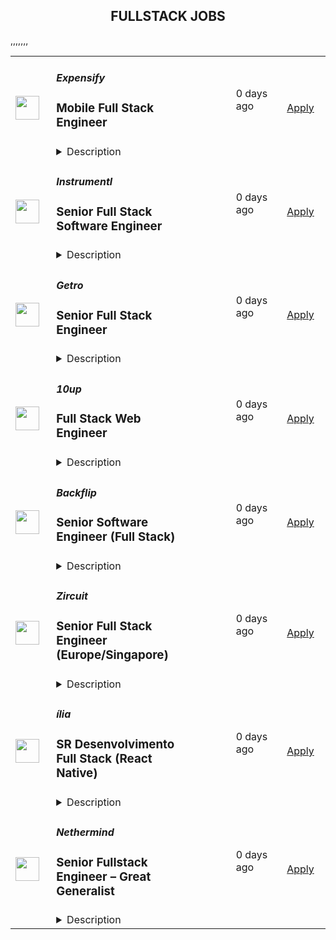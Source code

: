 <div align="center"><h2>FULLSTACK JOBS</h2></div><table><tr>
                <td width="100" height="100" rowspan="2">
                    <img src="https://avatars.githubusercontent.com/u/476779?s=200&v=4" width="38px" height="auto">
                </td>
                <td width="300">
                    <h5>Expensify</h5>
                    <h3>Mobile Full Stack Engineer</h3>
                </td>
                <td width="300">
                    <code></code>
                </td>
                <td width="200">
                <text>0 days ago</text>
                </td>
                <td width="100" rowspan="2">
                <a href="https://we.are.expensify.com/remote-mobile-engineer" align="right" target="_blank">Apply</a>
                </td>
            </tr>
            <tr>
                <td colspan="3">
                <details><summary>Description</summary>
                <div class="sqs-block html-block sqs-block-html" data-block-type="2" data-border-radii="{&quot;topLeft&quot;:{&quot;unit&quot;:&quot;px&quot;,&quot;value&quot;:0.0},&quot;topRight&quot;:{&quot;unit&quot;:&quot;px&quot;,&quot;value&quot;:0.0},&quot;bottomLeft&quot;:{&quot;unit&quot;:&quot;px&quot;,&quot;value&quot;:0.0},&quot;bottomRight&quot;:{&quot;unit&quot;:&quot;px&quot;,&quot;value&quot;:0.0}}" id="block-ec83913523d758553c62"><div class="sqs-block-content">

<div class="sqs-html-content">
  <h2 style="white-space:pre-wrap;">Your Mission,&nbsp;Should You Choose to Accept:</h2><p class="" style="white-space:pre-wrap;">Join our passionate team of top-notch engineers to solve a real-world problem, and help people spend less time managing expenses and more time pursuing their real goals. As we revolutionize the way people manage their expenses, being part of the Expensify team means building the easiest, fastest, and most efficient platform to automate everything expense-related.</p><p class="" style="white-space:pre-wrap;">Our employees work from all over the world, but if you're looking for a change of scene we offer visa sponsorship and relocation assistance to join us at one of our rad locations:</p><ul data-rte-list="default"><li><p class="" style="white-space:pre-wrap;">San Francisco </p></li><li><p class="" style="white-space:pre-wrap;">Portland </p></li><li><p class="" style="white-space:pre-wrap;">New York </p></li><li><p class="" style="white-space:pre-wrap;">London </p></li></ul><p class="" style="white-space:pre-wrap;">Even though we work hard at Expensify, we make sure our employees are happy. Our most talked about perk is our<a href="https://we.are.expensify.com/explore-the-world"> Offshore</a> where we spend a month abroad working from a remote location as a team. </p><h2 style="white-space:pre-wrap;">About the Mobile Platform</h2><p class="" style="white-space:pre-wrap;">We have a custom built, cross-platform mobile solution (wow, that’s a mouthful). Our native platforms use a JavaScript engine that allow us to write our business logic in JS and UI using native frameworks.</p><h2 style="white-space:pre-wrap;">About You</h2><p class="" style="white-space:pre-wrap;">We’re looking for engineers who are passionate about the product they’re building. Ideally, you’ll have a general understanding of and experience in Javascript, and React Native. PHP, Java, C++, IOS and Android are a plus but not a requirement! You’re a self-driven engineer with an entrepreneurial spirit who is not afraid to work with our sales team to better understand and tackle user-facing issues. You’re excited by our culture of <a href="https://we.are.expensify.com/inclusion">Live Rich, Have Fun, and Save the World</a>, and have an ambition you’re incredibly passionate about that Expensify can help you achieve.</p><p class="" style="white-space:pre-wrap;">As a Mobile Full Stack Engineer, your responsibilities include:</p><ul data-rte-list="default"><li><p class="" style="white-space:pre-wrap;">Collaborating with the team for large feature development and implementation.</p></li><li><p class="" style="white-space:pre-wrap;">Independently develop smaller features and adjustments.</p></li><li><p class="" style="white-space:pre-wrap;">Squashing bugs: big, small, and hairy!</p></li></ul><p class="" style="white-space:pre-wrap;">We’re looking for someone who:</p><ul data-rte-list="default"><li><p class="" style="white-space:pre-wrap;">Works great on a small, collaborative team.</p></li><li><p class="" style="white-space:pre-wrap;">Can design new features and tackle the annoying bugs.</p></li><li><p class="" style="white-space:pre-wrap;">Writes clean, concise, and commented code.</p></li><li><p class="" style="white-space:pre-wrap;">Can collaborate with other engineering teams to create new features and fix existing issues.</p></li><li><p class="" style="white-space:pre-wrap;">Is comfortable with every part of the software development lifecycle.</p></li><li><p class="" style="white-space:pre-wrap;">Can get shit done!</p></li></ul><h2 style="white-space:pre-wrap;">Compensation &amp; Benefits</h2><ul data-rte-list="default"><li><p class="" style="white-space:pre-wrap;">Full-time salaried position with starting compensation of $180,000 - $300,000, including equity.</p></li><li><p class="" style="white-space:pre-wrap;">401k with employer match</p></li><li><p class="" style="white-space:pre-wrap;">100% Medical/Dental/Mental Health support/Vision contributions</p></li><li><p class="" style="white-space:pre-wrap;">$20k annual family planning benefit through Carrot</p></li><li><p class="" style="white-space:pre-wrap;">Up to three months of fully paid parental leave, with up to six months for birthing parents</p></li><li><p class="" style="white-space:pre-wrap;">Commuter benefits</p></li><li><p class="" style="white-space:pre-wrap;">Flexible vacation policy</p></li><li><p class="" style="white-space:pre-wrap;">Relocation available</p></li></ul><h2 style="white-space:pre-wrap;">Next Steps</h2><p class="" style="white-space:pre-wrap;">Like what you see? Applying is easy, but it takes time. See, while we know you're awesome, it's actually really hard and time consuming to find you in the midst of literally hundreds of other applications we get from everyone else. So this is where we're going to ask our first favor: can you make it really easy and obvious how great you are, so we don't accidentally overlook you? There are many ways to do that, but the easiest way to help us out is by answering the following questions:</p><ol data-rte-list="default"><li><p class="" style="white-space:pre-wrap;">What's the URL of your website? If you don't have one, why not?</p></li><li><p class="" style="white-space:pre-wrap;">List any published apps that you have.</p></li><li><p class="" style="white-space:pre-wrap;">What's your coding history? When did you start, and what have you done between then and now?</p></li><li><p class="" style="white-space:pre-wrap;">What do you want to do with the rest of your life, and how is Expensify a step toward your long-term goals? <em>(We’re serious, we want to know! Share what you’re comfortable sharing, but we are a group of ambitious individuals building a community of people who want to achieve success in every aspect of our lives, and we encourage employees to figure out how they can use Expensify to realize their personal goals with the support of the company around them.)</em></p></li><li><p class="" style="white-space:pre-wrap;">How did you hear about us? A job posting? Chalk on a sidewalk? From a friend? Let us know where you saw this opening.</p></li></ol><h2 style="white-space:pre-wrap;">Resume not your thing? That’s great, we don’t really read them anyway! Forward your responses to the questions to <a href="mailto:apply@expensify.com">apply@expensify.com</a>. We're excited to hear from you!</h2>
</div>




















  
  



</div></div>
                </details>
                </td>
            </tr>,<tr>
                <td width="100" height="100" rowspan="2">
                    <img src="https://avatars.githubusercontent.com/u/43759528?s=200&v=4" width="38px" height="auto">
                </td>
                <td width="300">
                    <h5>Instrumentl</h5>
                    <h3>Senior Full Stack Software Engineer</h3>
                </td>
                <td width="300">
                    <code></code>
                </td>
                <td width="200">
                <text>0 days ago</text>
                </td>
                <td width="100" rowspan="2">
                <a href="https://jobs.lever.co/Instrumentl/6fa7b6d7-7e64-429a-80ea-4f70469d7584" align="right" target="_blank">Apply</a>
                </td>
            </tr>
            <tr>
                <td colspan="3">
                <details><summary>Description</summary>
                <div><b style="font-size: 18px;">Hello, we’re Instrumentl.</b></div><div><br></div><div><span style="font-size: 12pt;">We’re a mission-driven startup helping the nonprofit sector to drive impact, and we’re well on our way to becoming the #1 most-loved grant discovery and management tool. To get there, we’re hiring a </span><b style="font-size: 12pt;">Senior Full Stack Software Engineer</b><span style="font-size: 12pt;"> to help us build the right product for our customers quickly and strategically, while maintaining high code quality and standards.&nbsp;</span></div><div><br></div><div><b style="font-size: 18px;">About us:</b></div><div><br></div><div><a rel="noopener noreferrer" class="postings-link" style="font-size: 12pt;" href="https://www.instrumentl.com/">Instrumentl</a><span style="font-size: 12pt;"> is a hypergrowth YC-backed startup with over 4,000 nonprofit clients, from local homeless shelters to larger organizations like the San Diego Zoo and the University of Alaska. We are building the future of fundraising automation, helping nonprofits to discover, track, and manage grants efficiently through our SaaS platform.</span></div><div><br></div><div><span style="font-size: 12pt;">Our charts are dramatically up-and-to-the-right 📈 — we’re cash flow positive and doubling year-over-year, with customers who love us (NPS is 65+ and Ellis PMF survey is 60+). Join us on this rocket ship to Mars!</span></div><div><br></div><div><b style="font-size: 18px;">About the role:</b></div><div><br></div><div><span style="font-size: 12pt;">As a Sr. Full Stack Engineer at Instrumentl, you will work closely with our Head of Engineering and partner with team members across design, product, content, and support functions, providing a best-in-class experience to every user.</span></div><div><br></div><div><span style="font-size: 12pt;">Our small, distributed engineering team builds, scales, and improves our customer experience and in-house tooling from end to end. We’re accountable for the quality and reliability of our product, support, and data stack, and we believe in continuous improvement. Get to know us at </span><a rel="noopener noreferrer" class="postings-link" style="font-size: 12pt;" href="http://instrumentl.com/about">instrumentl.com/about</a><span style="font-size: 12pt;">!</span></div><div><br></div><div><span style="font-size: 12pt;">Our ideal candidate is eager to learn, willing to experiment, and excited to empower both teammates and customers to accelerate social progress and propel innovation.</span></div><div><br></div><div><span style="font-size: 12pt;">The Instrumentl team is fully distributed (though if you’d like to work from our Oakland office, we would love to see you there). For this position, we are looking for someone who has significant overlap with Pacific Time Zone working hours.</span></div><div><b style="font-size: 18px;">Hello, we’re Instrumentl.</b></div><div><br></div><div><span style="font-size: 12pt;">We’re a mission-driven startup helping the nonprofit sector to drive impact, and we’re well on our way to becoming the #1 most-loved grant discovery and management tool. To get there, we’re hiring a </span><b style="font-size: 12pt;">Senior Full Stack Software Engineer</b><span style="font-size: 12pt;"> to help us build the right product for our customers quickly and strategically, while maintaining high code quality and standards.&nbsp;</span></div><div><br></div><div><b style="font-size: 18px;">About us:</b></div><div><br></div><div><a href="https://www.instrumentl.com/" style="font-size: 12pt;" class="postings-link" target="_blank" rel="noopener noreferrer">Instrumentl</a><span style="font-size: 12pt;"> is a hypergrowth YC-backed startup with over 4,000 nonprofit clients, from local homeless shelters to larger organizations like the San Diego Zoo and the University of Alaska. We are building the future of fundraising automation, helping nonprofits to discover, track, and manage grants efficiently through our SaaS platform.</span></div><div><br></div><div><span style="font-size: 12pt;">Our charts are dramatically up-and-to-the-right 📈 — we’re cash flow positive and doubling year-over-year, with customers who love us (NPS is 65+ and Ellis PMF survey is 60+). Join us on this rocket ship to Mars!</span></div><div><br></div><div><b style="font-size: 18px;">About the role:</b></div><div><br></div><div><span style="font-size: 12pt;">As a Sr. Full Stack Engineer at Instrumentl, you will work closely with our Head of Engineering and partner with team members across design, product, content, and support functions, providing a best-in-class experience to every user.</span></div><div><br></div><div><span style="font-size: 12pt;">Our small, distributed engineering team builds, scales, and improves our customer experience and in-house tooling from end to end. We’re accountable for the quality and reliability of our product, support, and data stack, and we believe in continuous improvement. Get to know us at </span><a href="http://instrumentl.com/about" style="font-size: 12pt;" class="postings-link" target="_blank" rel="noopener noreferrer">instrumentl.com/about</a><span style="font-size: 12pt;">!</span></div><div><br></div><div><span style="font-size: 12pt;">Our ideal candidate is eager to learn, willing to experiment, and excited to empower both teammates and customers to accelerate social progress and propel innovation.</span></div><div><br></div><div><span style="font-size: 12pt;">The Instrumentl team is fully distributed (though if you’d like to work from our Oakland office, we would love to see you there). For this position, we are looking for someone who has significant overlap with Pacific Time Zone working hours.</span></div><h3>What you'll do:</h3><li>Build, operate, and improve products for all of Instrumentl’s customers, from small, local nonprofits to large organizations.</li><li>Create engaging, responsive interfaces and APIs that make the fundraising process truly enjoyable, driving our customer adoption and retention.</li><li>Contribute high-quality, thoroughly tested code to create trustworthy user interfaces and resilient backend systems.</li><li>Work side-by-side with our product, sales, support, and content teams to improve internal tools and processes, ensuring that our best-in-class product retains its crown.</li><li>Own problems from end to end, managing complexity and engaging directly with stakeholders to develop short-term and long-term solutions.</li><li>Be a strategic partner, thinking through everything from business impact to reliability and operability, to the pixel-perfection of individual customer interactions.</li><li>Uphold Instrumentl’s high standards for product quality and mentor newer team members to do the same.</li><h3>Who you are:</h3><li><b>Experienced: </b>you’ve been a software engineer for 5+ years - startup experience is a huge plus!</li><li><b>Generalist:</b> you enjoy working on frontend, backend, infrastructure, data pipelines, or billing pipelines as needed.</li><li><b>Hands-On: </b>you’ve used Ruby on Rails, JavaScript, PostgreSQL, Redis, HTML, and CSS, and you’re open to adopting new tools to get the job done.</li><li><b>Collaborative:</b> you thrive in an environment involving different functions, stakeholders, and subject matter experts.</li><li><b>Methodical:</b> you take pride in delivering projects from ideation to completion.</li><li><b>Hungry:</b> you’re on a mission to make an impact and motivated by constant learning.</li><li><b>Results-Driven: </b>you have a history of executing in a fast-paced environment.</li><li><b>Passionate: </b>you’re excited about Instrumentl’s mission to propel nonprofits into a bigger, brighter future.</li><h3>Compensation & Benefits:</h3><li>Salary ranges are based on market data, relative to our size, industry, and stage of growth. Salary is one part of total compensation, which also includes equity, perks, and competitive benefits.&nbsp;</li><li>For US-based candidates, our target salary band is <b>$145,000 - $185,000/year </b>+ equity. Salary decisions will be based on multiple factors including geographic location, qualifications for the role, skillset, proficiency, and experience level.&nbsp;</li><li>100% covered health, dental, and vision insurance for employees, 50% for dependents</li><li>Generous PTO policy, including parental leave</li><li>401(k)</li><li>Company laptop + stipend to set up your home workstation</li><li>Company retreats for in-person time with your colleagues</li><li>Work with awesome nonprofits around the US. We partner with incredible organizations doing meaningful work, and you get to help power their success.</li><div><b style="font-size: 18px;">What to expect:</b></div><div><br></div><div><span style="font-size: 16px;">Instrumentl is evolving rapidly. You’ll always have new challenges and opportunities to grow in your role - you won’t be bored! You’ll be an early member of our small but mighty team, playing a huge part in shaping our culture for the years and teammates to come.</span></div><div><br></div><div><b style="font-size: 16px;">At Instrumentl:</b></div><div><br></div><div><b style="font-size: 16px;">- We’re customer-focused. </b><span style="font-size: 16px;">We routinely seek feedback from our customers to improve the Instrumentl experience for everyone. Our first company value is "The customer is the hero" and we mean it.</span></div><div><b style="font-size: 16px;">- We love to experiment. </b><span style="font-size: 16px;">We are constantly generating new concepts and iterating to see what works - ideation and experimentation are essential here. "Bend the curve" is another key company value.</span></div><div><b style="font-size: 16px;">- We appreciate authenticity. </b><span style="font-size: 16px;">We have a diverse range of life experiences, and we encourage open, clear communication with each other about the things that matter most to us.</span></div><div><b style="font-size: 16px;">- We’re approachable and collaborative.</b><span style="font-size: 16px;"> Everyone has a voice, and we’re all building Instrumentl together.</span></div><div><b style="font-size: 16px;">- We kick it every day with some of the nicest people in the world.</b><span style="font-size: 16px;"> No joke, our customers are often on the front lines educating kids, saving endangered species, and restoring watersheds. In helping them take advantage of Instrumentl’s technology, you’re helping them move the world forward.</span></div><div><br></div><div><b style="font-size: 18px;">Ready to apply?</b></div><div><br></div><div><span style="font-size: 16px;">Please submit a written response addressing the prompts below:</span></div><div><br></div><div><span style="font-size: 16px;">1. Why are you interested in Instrumentl and this role?</span></div><div><span style="font-size: 16px;">2. What makes you a good fit for this role?&nbsp;</span></div><div><br></div><div><span style="font-size: 16px;">Don't forget to include the word </span><b style="font-size: 16px;">moxie </b><span style="font-size: 16px;">in your application to show you read this from start to finish! Along with your written response, please attach your CV or resume.</span></div><div><br></div><div><i style="font-size: 16px;">At Instrumentl, we pride ourselves on building a diverse team from the ground up. Every role is an opportunity to teach, learn, and create some of your best work - if you’re excited to grow along with us, we encourage you to apply!</i></div>
                </details>
                </td>
            </tr>,<tr>
                <td width="100" height="100" rowspan="2">
                    <img src="https://pbs.twimg.com/profile_images/1346314882648444928/c0g2OpD7_400x400.jpg" width="38px" height="auto">
                </td>
                <td width="300">
                    <h5>Getro</h5>
                    <h3>Senior Full Stack Engineer</h3>
                </td>
                <td width="300">
                    <code></code>
                </td>
                <td width="200">
                <text>0 days ago</text>
                </td>
                <td width="100" rowspan="2">
                <a href="https://jobs.gem.com/getro/am9icG9zdDr1VEix5hMuNp5lTxflvhHb" align="right" target="_blank">Apply</a>
                </td>
            </tr>
            <tr>
                <td colspan="3">
                <details><summary>Description</summary>
                <h1><span style="background-color: transparent; color: rgb(0, 0, 0);">Senior Full Stack Engineer - Rails &amp; React</span></h1><div><br></div><div><strong style="background-color: transparent; color: rgb(0, 0, 0);">About the Project</strong></div><div><br></div><div><span style="background-color: transparent; color: rgb(0, 0, 0);">Getro is on a mission to unlock the hidden potential within professional networks, transforming how people discover and leverage warm introductions for hiring and sales. As a Senior Full Stack Engineer on our team, you’ll be crucial in crafting features that both accelerate and enrich every connection, helping our customers find new talent, enhance their sales, and make other impactful professional connections. You'll develop user-friendly flows, construct data pipelines that supply essential insights, and leverage AI-driven matching algorithms to forge more efficient and meaningful connections. Join us in our quest to make professional networking more personal.</span></div><div><br></div><div><strong style="background-color: transparent; color: rgb(0, 0, 0);">Who You Are</strong></div><div><br></div><ul><li class=""><strong style="background-color: transparent;">Impact-Driven: </strong><span style="background-color: transparent;">You're motivated to craft solutions that make a real difference in people's professional lives. Your approach is thoughtful, always rooted in the real needs of users, and favors simplicity, efficiency and efficacy above all.</span></li><li class=""><strong style="background-color: transparent;">Agile Innovator:</strong><span style="background-color: transparent;"> Quick on your feet, you thrive in fast-paced environments, valuing learning and adaptability over perfection, making smart pivots based on user feedback and metrics.</span></li><li class=""><strong style="background-color: transparent;">Extreme Ownership: </strong><span style="background-color: transparent;">Taking ownership comes naturally to you, driving projects forward with enthusiasm and persisting until they are successful.</span></li><li class=""><strong style="background-color: transparent;">Team Player</strong><span style="background-color: transparent;">: You communicate effectively and understand how your work contributes to the bigger picture. You're open to feedback and value transparency in team interactions.</span></li><li class=""><strong style="background-color: transparent;">Self-Starter</strong><span style="background-color: transparent;">: You take ownership of your work, solve problems independently, and drive projects to completion with minimal oversight.</span></li></ul><div><br></div><div><strong style="background-color: transparent; color: rgb(0, 0, 0);">Required Skills &amp; Experience</strong></div><div><br></div><ul><li class=""><span style="background-color: transparent;">C2 Level English</span></li><li class=""><span style="background-color: transparent;">7+ years of software development experience</span></li><li class=""><span style="background-color: transparent; color: rgb(0, 0, 0);">Strong background in a startup environment building web applications.</span></li><li class=""><span style="background-color: transparent; color: rgb(0, 0, 0);">Proficiency in Rails and React are musts.&nbsp;</span></li><li class=""><span style="background-color: transparent; color: rgb(0, 0, 0);">Quick learner, able to adapt to our codebase quickly.</span></li><li class=""><span style="background-color: transparent; color: rgb(0, 0, 0);">Strong communicator, able to articulate ideas and collaborate effectively, avoiding ambiguities and misunderstandings.</span></li></ul><div><br></div><div><strong style="background-color: transparent; color: rgb(0, 0, 0);">Key Responsibilities</strong></div><div><br></div><ul><li class=""><span style="background-color: transparent;">Design and implement elegant user-centric solutions alongside PMs and designers.</span></li><li class=""><span style="background-color: transparent;">Work with autonomy on large projects critical to our roadmap, aiming for simplicity and effectiveness.</span></li><li class=""><span style="background-color: transparent;">Write clean, well-tested and maintainable code.</span></li><li class=""><span style="background-color: transparent;">Foster an environment of rapid iteration and feedback, contributing to a culture that values innovation, learning, and impact.</span></li></ul><div><br></div><div><strong style="background-color: transparent; color: rgb(0, 0, 0);">Why Join Us?</strong></div><h2><br></h2><ul><li class=""><span style="background-color: transparent;">Be part of a mission-driven company that's changing the face of professional networking and hiring</span></li><li class=""><span style="background-color: transparent;">Enjoy the flexibility and freedom of a fully remote role spanning 7+ countries. Our engineers are located in timezones between UTC-5 and UTC+1. We like to make sure we have a few hours of overlap with each other most days in case we need sync time.&nbsp;</span></li><li class=""><span style="background-color: transparent;">A competitive salary range ($100k - $120k), healthcare &amp; coworking allowance and unlimited vacation</span></li><li class=""><span style="background-color: transparent;">Significant equity participation and the opportunity to shape our future as one of the first 20 employees</span></li><li class=""><span style="background-color: transparent;">Unique culture: humans first, unicorn dreams second</span></li></ul><div><br></div><div><strong style="background-color: transparent; color: rgb(0, 0, 0);">About Getro:</strong></div><div><br></div><div><span style="background-color: transparent; color: rgb(0, 0, 0);">We help 850+ independent professional networks — including venture capital funds (</span><a href="https://jobs.lererhippeau.com/jobs" rel="noopener noreferrer" target="_blank" style="background-color: transparent; color: rgb(0, 0, 0);">Lerer Hippeau</a><span style="background-color: transparent; color: rgb(0, 0, 0);">), accelerators (</span><a href="https://jobs.techstars.com/jobs" rel="noopener noreferrer" target="_blank" style="background-color: transparent; color: rgb(0, 0, 0);">Techstars</a><span style="background-color: transparent; color: rgb(0, 0, 0);">), membership communities (</span><a href="https://jobs.thechicgeek.ca/jobs" rel="noopener noreferrer" target="_blank" style="background-color: transparent; color: rgb(0, 0, 0);">Chic Geek</a><span style="background-color: transparent; color: rgb(0, 0, 0);">), economic development organizations (</span><a href="https://jobs.launchtn.org/jobs" rel="noopener noreferrer" target="_blank" style="background-color: transparent; color: rgb(0, 0, 0);">Launch Tennessee</a><span style="background-color: transparent; color: rgb(0, 0, 0);">), universities (</span><a href="https://jobs.entrepreneurs.utoronto.ca/jobs" rel="noopener noreferrer" target="_blank" style="background-color: transparent; color: rgb(0, 0, 0);">University of Toronto</a><span style="background-color: transparent; color: rgb(0, 0, 0);">), and more — make better introductions for their members and measure the outcomes of their intros.</span></div><div><span style="background-color: transparent; color: rgb(0, 0, 0);">Our team:</span></div><ul><li class=""><span style="background-color: transparent; color: rgb(0, 0, 0);">Techstars 2017 graduates.</span></li><li class=""><span style="background-color: transparent; color: rgb(0, 0, 0);">Our co-founders have been working together in the recruiting space for the last 10 years and are multi-time founders</span></li><li class=""><span style="background-color: transparent; color: rgb(0, 0, 0);">Remote-first company, from 2018 (before covid).</span></li><li class=""><span style="background-color: transparent; color: rgb(0, 0, 0);">18 team members across 7+ countries (</span><a href="https://www.linkedin.com/feed/update/urn:li:activity:6967436011714846720?utm_source=share&amp;utm_medium=member_desktop" rel="noopener noreferrer" target="_blank" style="background-color: transparent; color: rgb(0, 0, 0);">Hear from Ted</a><span style="background-color: transparent; color: rgb(0, 0, 0);"> &amp; </span><a href="https://www.linkedin.com/posts/getro-com_get-to-know-thomas-activity-6971090675580719104-v0ta?utm_source=share&amp;utm_medium=member_desktop" rel="noopener noreferrer" target="_blank" style="background-color: transparent; color: rgb(0, 0, 0);">meet Thomas</a><span style="background-color: transparent; color: rgb(0, 0, 0);"> from our team).</span></li><li class=""><span style="background-color: transparent; color: rgb(0, 0, 0);">As a fully remote company, we don't have offices, but we do get together virtually and in-person for Summits</span></li></ul><div><br></div><div><strong style="background-color: transparent; color: rgb(0, 0, 0);">How we work:</strong></div><div><br></div><div><span style="background-color: transparent; color: rgb(0, 0, 0);">We set ambitious goals, but are mindful of realistic timelines. We trust our team members to work independently, prioritizing productivity and effectiveness over presenteeism. At Getro, you’ll have the autonomy to focus on projects that excite you while delivering high-impact results.</span></div><div><br></div><div><strong style="background-color: transparent; color: rgb(0, 0, 0);">One last thing:</strong></div><div><br></div><div><span style="background-color: transparent; color: rgb(0, 0, 0);">Don’t meet every single requirement? Studies have shown that women and people of color are less likely to apply to jobs unless they meet every single qualification. At Getro we are dedicated to building a diverse, inclusive and authentic workplace, so if you’re excited about this role but your past experience doesn’t align perfectly with every qualification in the job description, we encourage you to apply anyways. You may be just the right candidate for this or other roles.</span></div>
                </details>
                </td>
            </tr>,<tr>
                <td width="100" height="100" rowspan="2">
                    <img src="https://pbs.twimg.com/profile_images/2738508979/760be3edebfa0195e36fb3dba07297c1_400x400.png" width="38px" height="auto">
                </td>
                <td width="300">
                    <h5>10up</h5>
                    <h3>Full Stack Web Engineer</h3>
                </td>
                <td width="300">
                    <code></code>
                </td>
                <td width="200">
                <text>0 days ago</text>
                </td>
                <td width="100" rowspan="2">
                <a href="https://job-boards.greenhouse.io/10up/jobs/4506540008" align="right" target="_blank">Apply</a>
                </td>
            </tr>
            <tr>
                <td colspan="3">
                <details><summary>Description</summary>
                &lt;div&gt;
&lt;p&gt;&lt;strong&gt;Location: Remote - Anywhere&lt;/strong&gt; (Open to applicants located anywhere aligned with the Americas time zones.)&lt;/p&gt;
&lt;p&gt;As a SiteWatch Web Engineer at 10up, you are taking the driver&#39;s seat in helping support a number of clients across multiple verticals. You will provide consultation to clients and internal teams on complicated full-stack issues while being a “jack of all trades” who can speak to all parts of a project and provide strategic value from the minutia to the big picture. You will be an authority on either JS or PHP.&lt;/p&gt;
&lt;p&gt;As a leading digital agency, 10up&#39;s client roster spans from innovative startups and impactful non-profits to some of the biggest names in the industry, such as ESPN, Google, The New York Times Co., Microsoft, and The Nobel Prize Committee. 10uppers have been pushing the boundaries of web experiences for over 12 years—become an engineer that innovates the internet by building exciting projects alongside a top-in-the-field team.&lt;/p&gt;
&lt;p&gt;As a 10upper, you have options for flexible and alternative work schedules. Intentionally remote since day one, spanning six continents and 40 countries, 10up fully embraces the benefits of distributed work.&lt;/p&gt;
&lt;div&gt;&lt;strong&gt;What you will do:&amp;nbsp;&lt;/strong&gt;&lt;/div&gt;
&lt;div&gt;
&lt;ul&gt;
&lt;li&gt;Engage with Clients: Participate actively in client meetings, respond to tickets, clarify requirements, and maintain strong live communication skills.&lt;/li&gt;
&lt;li&gt;Develop Enterprise-Level WordPress Solutions: Build and maintain complex WordPress plugins, themes, and custom Gutenberg blocks using PHP and React.js.&lt;/li&gt;
&lt;li&gt;Support &amp;amp; shape our product offerings: Help support and enhance our public product offerings like ElasticPress.io and SiteWatch.&lt;/li&gt;
&lt;li&gt;Handle Legacy Code and Databases: Debug and improve legacy systems, ensuring seamless functionality and integration with existing architectures.&lt;/li&gt;
&lt;li&gt;Manage Diverse, High-Volume Projects: Work on multiple concurrent client projects, often switching contexts daily while maintaining quality and efficiency.&lt;/li&gt;
&lt;li&gt;Lead Technical Strategy: Define technical visions for complex builds, create accurate estimates, and guide technical direction in collaboration with cross-disciplinary teams.&lt;/li&gt;
&lt;li&gt;Advance Engineering Standards: Contribute to reusable tools, process improvements, and best practices while exploring new technologies to enhance client success&lt;/li&gt;
&lt;/ul&gt;
&lt;/div&gt;
&lt;/div&gt;
&lt;div&gt;
&lt;div&gt;
&lt;p&gt;&lt;strong&gt;About you:&amp;nbsp;&lt;/strong&gt;&lt;/p&gt;
&lt;ul&gt;
&lt;li&gt;Effective Communicator: You excel at explaining technical concepts in client-friendly terms and thrive in real-time, live client interactions.&lt;/li&gt;
&lt;li&gt;WordPress Pro: Experienced with PHP, Gutenberg block development, and React.js. You can confidently build solutions by leveraging documentation and learning new techniques independently.&lt;/li&gt;
&lt;li&gt;Problem-Solver: Skilled at debugging, optimizing legacy codebases, and navigating complex database structures.&lt;/li&gt;
&lt;li&gt;Adaptable and Organized: Comfortable managing a high workload, switching between 5–10 clients in a day, and delivering high-quality work under varying demands.&lt;/li&gt;
&lt;li&gt;Self-Starter and Learner: Eager to tackle emerging technologies like Elasticsearch and AI while applying knowledge to solve practical client challenges.&lt;/li&gt;
&lt;li&gt;Remote Work Advocate: Thrives in distributed teams, engaging effectively while working from a location of your choice.&lt;/li&gt;
&lt;/ul&gt;
&lt;p&gt;&lt;strong&gt;Benefits of interest:&lt;/strong&gt;&lt;/p&gt;
&lt;ul&gt;
&lt;li&gt;Multiple paid time off programs, including PTO, parental leave, bereavement leave, and company holidays – including an all-company break from Christmas Eve to New Years Day&lt;/li&gt;
&lt;li&gt;Health, dental, and life insurance programs (available for United States and UK team members)&lt;/li&gt;
&lt;li&gt;Retirement contribution programs (currently available in the U.S. and U.K.)&lt;/li&gt;
&lt;li&gt;Flexible and alternate schedule programs - including options for 4-day work week (Monday-Thursday) configurations&lt;/li&gt;
&lt;li&gt;$1,000 accrued annually in professional development budget for you to spend on conferences, training, or to buy back time for programs like independent study&lt;/li&gt;
&lt;li&gt;Global Company summits – opportunities to meet, socialize, and learn with fellow team members in person at remarkable destinations&lt;/li&gt;
&lt;li&gt;An end-of-year all-hands bonus program, along with smaller opportunities for recognition throughout the year.&lt;/li&gt;
&lt;/ul&gt;
&lt;p&gt;The expected annual salary range for this position is between &lt;strong&gt;$90,000 and $110,000 USD&lt;/strong&gt;. Compensation is determined based on a variety of factors including relevant experience, other job related qualifications/skills, geographic location, and business needs.&lt;/p&gt;
&lt;div&gt;&lt;strong&gt;Join our team!&amp;nbsp;&lt;/strong&gt;&lt;/div&gt;
&lt;div&gt;&amp;nbsp;&lt;/div&gt;
&lt;div&gt;If you are passionate about 10up&#39;s mission and think you have what it takes to be successful in this role, please apply. If you consider yourself a Full-Stack Engineer, please choose the discipline and job title that most closely aligns with your focus/primary area of expertise. We personally review each application and can always pivot roles after you enter the hiring process.&lt;/div&gt;
&lt;div&gt;&amp;nbsp;&lt;/div&gt;
&lt;div&gt;Read more about &lt;a class=&quot;postings-link&quot; href=&quot;https://drive.google.com/file/d/1nQ9yWRqfDAdrriYRnBNzYo7w59auYxMe/view&quot;&gt;What to Expect &lt;/a&gt;through our Recruiting process.&lt;/div&gt;
&lt;div&gt;&amp;nbsp;&lt;/div&gt;
&lt;/div&gt;
&lt;div&gt;We don&#39;t want you to miss any communication from us! To ensure you receive updates on your application, please add jobs@10up.com to your contacts list! #LI-Remote&lt;/div&gt;
&lt;/div&gt;
&lt;div&gt;&amp;nbsp;&lt;/div&gt;
                </details>
                </td>
            </tr>,<tr>
                <td width="100" height="100" rowspan="2">
                    <img src="https://media.licdn.com/dms/image/D560BAQH1_SFy5Vwlhg/company-logo_200_200/0/1686838667749?e=2147483647&v=beta&t=vjEnSv9MgRj3-PLOfPnBySXxJkFKZF1SkMxzVFcxr8c" width="38px" height="auto">
                </td>
                <td width="300">
                    <h5>Backflip</h5>
                    <h3>Senior Software Engineer (Full Stack)</h3>
                </td>
                <td width="300">
                    <code></code>
                </td>
                <td width="200">
                <text>0 days ago</text>
                </td>
                <td width="100" rowspan="2">
                <a href="https://jobs.lever.co/backflip/bf0fff05-bd31-442e-a03d-00ca157b76cb" align="right" target="_blank">Apply</a>
                </td>
            </tr>
            <tr>
                <td colspan="3">
                <details><summary>Description</summary>
                <div><b style="font-size: 11pt;">Join a fast growing start up changing the real estate investing industry!&nbsp;</b></div><div><br></div><div><a rel="noopener noreferrer" class="postings-link" style="font-size: 11pt;" href="https://dobackflip.com/">Backflip</a><span style="font-size: 11pt;"> is a venture-backed </span><b style="font-size: 11pt;">FinTech</b><span style="font-size: 11pt;"> company that </span><b style="font-size: 11pt;">empowers anyone to improve their life and their neighborhood through real estate investing</b><span style="font-size: 11pt;">. To do that, we need people who are inspired to reimagine and rebuild an outdated and unbalanced system; to support and celebrate America’s local entrepreneurs. </span><a rel="noopener noreferrer" class="postings-link" style="font-size: 11pt;" href="https://backflip.app.link/hdYmZF9JwLb">Check out the Backflip app here to experience first hand how we're making a difference through our technology</a><span style="font-size: 11pt;">.</span></div><div><br></div><div><span style="font-size: 11pt;">As a </span><i><b style="font-size: 11pt;">Senior Software Engineer (Full Stack)</b></i><span style="font-size: 11pt;"> at Backflip, you will play a pivotal role in the development and enhancement of our products and platform. You will collaborate with cross-functional teams, take ownership of challenging projects, and contribute to the success of the company. This role requires a blend of technical expertise, problem-solving skills, and the ability to work independently while embracing a collaborative mindset.</span></div><div><br></div><div><span style="font-size: 11pt;">This position is remote (U.S.) and a rare opportunity to get in on the ground floor (~60 person team) working directly with senior leaders in a well-capitalized startup with a great culture (</span><a rel="noopener noreferrer" class="postings-link" style="font-size: 11pt;" href="https://techcrunch.com/2024/04/29/backflip-raises-15-million-to-help-real-estate-investors-flip-houses/?guccounter=1&amp;guce_referrer=aHR0cHM6Ly93d3cuZ29vZ2xlLmNvbS8&amp;guce_referrer_sig=AQAAABk3K7EzQ-RsoX2uq_YCeKN3dCJPqN1FsdwJFbmB30YwsTXb2qogu-d0mtoA_sfc9ZWtyzGW04VxvOa9iDbHgMqyiLHq5hahjz5Ym4hQ6WtWy-OfMFEBck0bSanRkxZg89Eme5WfG-lXEOjuecZ1mCfDE9DCAFFL8feoIKJ8RlsQ">Check out our recently announced $15M Series A</a><span style="font-size: 11pt;">).</span></div><div><b style="font-size: 11pt;">Join a fast growing start up changing the real estate investing industry!&nbsp;</b></div><div><br></div><div><a href="https://dobackflip.com/" style="font-size: 11pt;" class="postings-link" target="_blank" rel="noopener noreferrer">Backflip</a><span style="font-size: 11pt;"> is a venture-backed </span><b style="font-size: 11pt;">FinTech</b><span style="font-size: 11pt;"> company that </span><b style="font-size: 11pt;">empowers anyone to improve their life and their neighborhood through real estate investing</b><span style="font-size: 11pt;">. To do that, we need people who are inspired to reimagine and rebuild an outdated and unbalanced system; to support and celebrate America’s local entrepreneurs. </span><a href="https://backflip.app.link/hdYmZF9JwLb" style="font-size: 11pt;" class="postings-link" target="_blank" rel="noopener noreferrer">Check out the Backflip app here to experience first hand how we're making a difference through our technology</a><span style="font-size: 11pt;">.</span></div><div><br></div><div><span style="font-size: 11pt;">As a </span><i><b style="font-size: 11pt;">Senior Software Engineer (Full Stack)</b></i><span style="font-size: 11pt;"> at Backflip, you will play a pivotal role in the development and enhancement of our products and platform. You will collaborate with cross-functional teams, take ownership of challenging projects, and contribute to the success of the company. This role requires a blend of technical expertise, problem-solving skills, and the ability to work independently while embracing a collaborative mindset.</span></div><div><br></div><div><span style="font-size: 11pt;">This position is remote (U.S.) and a rare opportunity to get in on the ground floor (~60 person team) working directly with senior leaders in a well-capitalized startup with a great culture (</span><a href="https://techcrunch.com/2024/04/29/backflip-raises-15-million-to-help-real-estate-investors-flip-houses/?guccounter=1&amp;guce_referrer=aHR0cHM6Ly93d3cuZ29vZ2xlLmNvbS8&amp;guce_referrer_sig=AQAAABk3K7EzQ-RsoX2uq_YCeKN3dCJPqN1FsdwJFbmB30YwsTXb2qogu-d0mtoA_sfc9ZWtyzGW04VxvOa9iDbHgMqyiLHq5hahjz5Ym4hQ6WtWy-OfMFEBck0bSanRkxZg89Eme5WfG-lXEOjuecZ1mCfDE9DCAFFL8feoIKJ8RlsQ" style="font-size: 11pt;" class="postings-link" target="_blank" rel="noopener noreferrer">Check out our recently announced $15M Series A</a><span style="font-size: 11pt;">).</span></div><h3>What You’ll Do:</h3><li>Design, develop, and maintain full-stack solutions using Python, React, and React Native.</li><li>Innovate and execute on features to enhance the user experience and platform capabilities.</li><li>Collaborate with product managers, designers, and other engineers to deliver high-quality software.</li><li>Contribute to the architecture, design, and implementation of scalable and maintainable code.</li><li>Write and maintain automated tests to ensure robustness.</li><li>Deploy applications to various cloud-based environments, ensuring reliability and performance.</li><li>Collaborate with teams to build RESTful APIs and integrate other backend technologies.</li><li>Estimate work efforts accurately and ensure project milestones are met.</li><li>Stay current with industry trends and bring innovative ideas to the team.</li><h3>Qualifications:</h3><li>Proficiency in Python and React, with a solid understanding of object-oriented programming.</li><li>Familiarity with front-end technologies like JavaScript and <a rel="noopener noreferrer" class="postings-link" href="http://React.js">React.js</a>.</li><li>Mastery of software development best practices and principles.</li><li>Experience with continuous integration and continuous deployment (CI/CD) pipelines.</li><li>Familiarity with cloud frameworks such as AWS, GCP, or similar.</li><li>Strong understanding of design patterns, algorithms, and data structures.</li><li>Experience with RESTful APIs and backend web technologies.</li><li>Familiarity with Docker and container-based environments.</li><li>Ability to provide accurate estimates and deliver high-quality code within deadlines.</li><li>Bachelor's degree in Computer Science or equivalent experience (8+ years) in building applications.</li><h3>Bonus Skills:</h3><li>Experience working with GraphQL.</li><li>Experience with mobile application development for iOS and Android.</li><li>Experience with machine learning techniques such as LLMs, NLP, and computer vision.</li><li>Experience working in an Agile team environment.</li><li>Experience in researching and vetting third-party API providers.</li><li>Familiarity with geo-spatial search techniques.</li><li>Background in real estate, real estate investment, and/or FinTech is a plus.</li><h3>This candidate will champion Backflip’s culture & Core Values:</h3><li><b>Raise</b> the standard of what is possible</li><li><b>Embrace</b> being the novice to become the master</li><li><b>Work</b> only with those who want the best for us</li><li><b>Communicate</b> quickly, naturally and with radical candor</li><li><b>Test</b> new things to invent and challenge the status quo</li><li>Today, nay <b>now</b>!</li><div><i>Compensation for this role includes a base salary ranging from $165,000 - $180,000 plus an annual bonus ranging from $10,000 - $20,000, and is based on a variety of factors including prior experience, geographic location, stock option grant, and other factors, and may fall outside of the stated range for certain candidates. In addition to a competitive market salary, Backflip employees receive equity stock options, paid health care, and a 401K + company match, among other industry-leading benefits.</i></div><div><br></div><div><i>All Backflip positions are Remote. Like the people we serve, we believe being free to create wherever you’re most inspired is one of life’s greatest joys. It’s better for individuals, for community, and for fostering great work to emerge. With our work-from-anywhere approach, Backflip brings together a diverse team of individuals, with passions for innovation, art, coding, AI, data, finance, film, real estate, the environment, learning and teaching. Together, we're moving fast.</i></div><div><br></div><div><i>Backflip is an equal opportunity employer. We know that building a world-class organization is not possible without an intentional focus on recruiting, empowering, promoting and rewarding the best and brightest people of all backgrounds. Backflip focuses on hiring individuals that align with its Core Values (listed above), and consistently display a high ethical standard, both personally and professionally.</i></div><div><br></div><div><i>This role is not eligible for visa sponsorship.</i></div>
                </details>
                </td>
            </tr>,<tr>
                <td width="100" height="100" rowspan="2">
                    <img src="https://pbs.twimg.com/profile_images/1774812048683143168/gSbmfQfa_400x400.jpg" width="38px" height="auto">
                </td>
                <td width="300">
                    <h5>Zircuit</h5>
                    <h3>Senior Full Stack Engineer (Europe/Singapore)</h3>
                </td>
                <td width="300">
                    <code></code>
                </td>
                <td width="200">
                <text>0 days ago</text>
                </td>
                <td width="100" rowspan="2">
                <a href="https://jobs.ashbyhq.com/Zircuit/01f3b7fd-70a4-4e07-8ff2-9a59101e55d8" align="right" target="_blank">Apply</a>
                </td>
            </tr>
            <tr>
                <td colspan="3">
                <details><summary>Description</summary>
                <h2><strong>Summary</strong></h2><p style="min-height:1.5em">Zircuit is looking for a Full-Stack Engineer. As a key player in our team, you'll be tasked with developing and maintaining DApps at the intersection of AI and blockchain.</p><p style="min-height:1.5em"></p><p style="min-height:1.5em">Your role is pivotal in blending front-end wizardry with robust back-end solutions, harnessing technologies like JavaScript/Typescript, React, NextJS, Node.js, Python, SQL, Postgres, MongoDB, alongside AWS main services. With a focus on scalability, high performance, and the exciting realm of blockchain and AI technologies, your work will directly contribute to our mission.</p><p style="min-height:1.5em"></p><p style="min-height:1.5em">You'll be part of an agile team, rapidly prototyping and developing innovative DApps in a dynamic environment with evolving requirements. You'll also play a key role in maintaining and improving existing systems.</p><p style="min-height:1.5em"></p><p style="min-height:1.5em"><strong>Candidate Profile</strong></p><ul style="min-height:1.5em"><li><p style="min-height:1.5em">Background in Computer Science or related field</p></li><li><p style="min-height:1.5em">5+ years of full-stack development experience building high-performance, large-scale applications using technologies such as NextJS, React, and Python</p></li><li><p style="min-height:1.5em">Extensive knowledge of Javascript/Typescript</p></li><li><p style="min-height:1.5em">Blockchain and experience with wagmi.js, ether.js, and related libraries, including smart contracts interactions</p></li><li><p style="min-height:1.5em">Knowledge of SQL and Postgres, as well as non-relational databases (e.g., MongoDB)</p></li><li><p style="min-height:1.5em">Expertise in profiling and improving application performance</p></li><li><p style="min-height:1.5em">Strong testing skills</p></li><li><p style="min-height:1.5em">Comfortable with CI/CD pipelines, monitoring, and cloud platforms like AWS and Heroku</p></li><li><p style="min-height:1.5em">Detail-oriented mindset, willingness to learn, and quality-driven personality</p></li><li><p style="min-height:1.5em">Fluent English communication, both written and spoken</p></li><li><p style="min-height:1.5em">Partial overlap with the GST and EST time zones to ease team communication</p></li></ul><p style="min-height:1.5em"></p><p style="min-height:1.5em"><strong>Nice to Have</strong></p><ul style="min-height:1.5em"><li><p style="min-height:1.5em">1+ years experience in creating DeFi applications</p></li><li><p style="min-height:1.5em">Experience building LLM applications using AI/ML frameworks and libraries (e.g., TensorFlow, PyTorch).</p></li></ul><p style="min-height:1.5em"></p><p style="min-height:1.5em"><strong>Compensation &amp; Perks</strong></p><ul style="min-height:1.5em"><li><p style="min-height:1.5em">A competitive salary that matches your experience, plus performance bonuses and token grants</p></li><li><p style="min-height:1.5em">Work from anywhere, 100% remote, and flexible working hours</p></li><li><p style="min-height:1.5em">Generous paid time off, including maternity/paternity leave</p></li><li><p style="min-height:1.5em">Retirement/pension plan</p></li><li><p style="min-height:1.5em">Free gym membership, or any virtual alternative of your choice</p></li><li><p style="min-height:1.5em">Rent your own desk in a co-working space or work from anywhere at any time.</p></li><li><p style="min-height:1.5em">Join all-expenses-paid retreats in exotic/exclusive locations with the team</p></li></ul>
                </details>
                </td>
            </tr>,<tr>
                <td width="100" height="100" rowspan="2">
                    <img src="https://avatars.githubusercontent.com/u/35933823?s=200&v=4" width="38px" height="auto">
                </td>
                <td width="300">
                    <h5>ília</h5>
                    <h3>SR Desenvolvimento Full Stack (React Native) </h3>
                </td>
                <td width="300">
                    <code></code>
                </td>
                <td width="200">
                <text>0 days ago</text>
                </td>
                <td width="100" rowspan="2">
                <a href="https://boards.greenhouse.io/ilia/jobs/5438810004" align="right" target="_blank">Apply</a>
                </td>
            </tr>
            <tr>
                <td colspan="3">
                <details><summary>Description</summary>
                &lt;p&gt;Aqui na ília nossas vagas estão sempre abertas para todas as pessoas e não se restringem quanto a gênero, etnia, orientação sexual, fatores sociais, condições físicas ou intelectuais (PCD) etc. Incentivamos a candidatura de integrantes de todos os grupos minoritários!&lt;/p&gt;
&lt;h3&gt;&lt;strong&gt;Sobre a ília&lt;/strong&gt;&lt;/h3&gt;
&lt;p&gt;Somos especialistas em tecnologia, dados e design, impulsionando a transformação digital de grandes players do mercado há mais de 10 anos, nos setores financeiro, seguros e mobilidade. Com mais de 450 profissionais, estamos presentes no Brasil e Europa, atendendo aos mercados da América Latina, Europa e América do Norte, desenvolvendo produtos digitais de alta qualidade e com foco em resultados de negócios. Somos uma equipe inovadora, criativa e apaixonada por tecnologia.&amp;nbsp;&lt;/p&gt;
&lt;p&gt;Certificada pelo 5° ano consecutivo como Great Place to work aqui na ília acreditamos que pessoas mudam o mundo, e investimos nelas. Nossas awesome deliveries são feitas de pessoas para pessoas, afinal awesome people make awesome deliveries!&amp;nbsp;&lt;/p&gt;
&lt;p&gt;#Vempraília!&lt;/p&gt;
&lt;h3&gt;&lt;strong&gt;Sobre a vaga:&lt;/strong&gt;&lt;/h3&gt;
&lt;ul&gt;
&lt;li&gt;Realizar a modelagem, documentação e implementação de interfaces front-end/back-end para o site, app e APIs;&lt;/li&gt;
&lt;li&gt;Garantir a qualidade das soluções através de testes manuais e automatizados;&lt;/li&gt;
&lt;li&gt;Garantir a observabilidade das aplicações e investigar problemas através de ferramentas como Dynatrace, Datadog, Splunk, Elastic Stack, New Relic e similares;&lt;/li&gt;
&lt;li&gt;Tomar decisões técnicas, avaliando os riscos e impactos das soluções (desempenho, escalabilidade, manutenibilidade, segurança etc.);&lt;/li&gt;
&lt;li&gt;Trabalhar em conjunto com outros times da engenharia, garantindo que toda a empresa construa microfrontends, microserviços e gerencie seu conteúdo com o máximo de facilidade e flexibilidade;&lt;/li&gt;
&lt;/ul&gt;
&lt;h3&gt;&lt;strong&gt;Requisitos:&amp;nbsp;&lt;/strong&gt;&lt;/h3&gt;
&lt;ul&gt;
&lt;li&gt;Experiência com frameworks como React.js, React Native ou similares;&lt;/li&gt;
&lt;li&gt;Experiência com Javascript, Typescript, HTML e CSS;&lt;/li&gt;
&lt;li&gt;Capacidade de aplicação de boas práticas de programação;&lt;/li&gt;
&lt;li&gt;Experiência com testes unitários com Jest;&lt;/li&gt;
&lt;li&gt;Conhecimento avançado em RESTful APIs;&lt;/li&gt;
&lt;li&gt;Possuir visão clara de todo o ciclo de desenvolvimento de software;&lt;/li&gt;
&lt;li&gt;Experiência com melhores práticas de qualidade de software, como testes automatizados, segurança, monitoração e documentação;&lt;/li&gt;
&lt;li&gt;Vivência com uso de Cloud AWS, IAAS, CI/CD, orquestradores como Kubernetes e Containers como Docker;&lt;/li&gt;
&lt;li&gt;Vivência em práticas ágeis como Scrum ou Método Kanban; &amp;nbsp;&amp;nbsp;&lt;/li&gt;
&lt;li&gt;Ter atuado em ecossistema de microfrontends, especialmente com Module Federation do webpack;&lt;/li&gt;
&lt;/ul&gt;
&lt;h3&gt;&lt;strong&gt;Benefícios e Incentivos:&lt;/strong&gt;&lt;/h3&gt;
&lt;p&gt;Nossa contratação é CLT- 40h semanais com jornada flexível, sendo executada 100% de forma remota. Os benefícios da ília são pensados para proporcionar uma experiência AWESOME para cada ílian, abaixo você encontra os benefícios de forma resumida. #vempraília&lt;/p&gt;
&lt;p&gt;Para Saúde e bem-estar:&lt;/p&gt;
&lt;ul&gt;
&lt;li&gt;Plano de Saúde e Odontológico SulAmérica extensivo a dependentes;&lt;/li&gt;
&lt;li&gt;Vale Alimentação/Refeição em cartão fléxivel Picpay benefícios&amp;nbsp;&lt;/li&gt;
&lt;li&gt;Seguro de Vida;&lt;/li&gt;
&lt;li&gt;Auxílio Home-Office em cartão fléxivel Picpay benefícios;&lt;/li&gt;
&lt;li&gt;Wellhub (Gympass)&lt;/li&gt;
&lt;li&gt;TotalPass&lt;/li&gt;
&lt;/ul&gt;
&lt;p&gt;Para o seu Desenvolvimento:&lt;/p&gt;
&lt;ul&gt;
&lt;li&gt;ília University: Universidade Corporativa com mais de 20 mil cursos disponíveis para desenvolvimento pessoal e profissional;&lt;/li&gt;
&lt;li&gt;Language Academy: Escola de idiomas para ílians;&lt;/li&gt;
&lt;li&gt;í-talks e Chapter: Momentos e cerimônias em que o time compartilha práticas, estudos, projetos e ideias. Nas chapters ainda se reúnem pessoas com skills similares para compartilhamento de ideias, práticas e experiências;&lt;/li&gt;
&lt;/ul&gt;
&lt;p&gt;Gostamos de ir além no cuidado com as nossas pessoas, então dispomos também de alguns benefícios não convencionais:&amp;nbsp;&lt;/p&gt;
&lt;ul&gt;
&lt;li&gt;Plano de Saúde PET- Guapeco&amp;nbsp;&lt;/li&gt;
&lt;li&gt;BYOD- Alugamos o seu notebook pessoal te pagando um valor mensal para que você o use, mas disponibilizamos também máquinas de trabalho para ílians. Você quem decide!&lt;/li&gt;
&lt;li&gt;Seu Niver, seu bolo!&lt;/li&gt;
&lt;li&gt;Seu Networking Vale Prêmio- Programa de premiação a indicação de novos funcionários.&lt;/li&gt;
&lt;/ul&gt;
                </details>
                </td>
            </tr>,<tr>
                <td width="100" height="100" rowspan="2">
                    <img src="https://avatars.githubusercontent.com/u/43478154?s=200&v=4" width="38px" height="auto">
                </td>
                <td width="300">
                    <h5>Nethermind</h5>
                    <h3>Senior Fullstack Engineer – Great Generalist</h3>
                </td>
                <td width="300">
                    <code></code>
                </td>
                <td width="200">
                <text>0 days ago</text>
                </td>
                <td width="100" rowspan="2">
                <a href="https://job-boards.eu.greenhouse.io/nethermind/jobs/4524160101" align="right" target="_blank">Apply</a>
                </td>
            </tr>
            <tr>
                <td colspan="3">
                <details><summary>Description</summary>
                &lt;div class=&quot;content-intro&quot;&gt;&lt;h2&gt;What are we all about?&lt;/h2&gt;
&lt;p&gt;We are a team of builders and researchers on a mission to empower enterprises and developers worldwide to access and build on decentralized systems.&lt;/p&gt;
&lt;p&gt;Our expertise covers several domains: Ethereum and Starknet protocol engineering, layer-2, AI, cryptography research, protocol research, decentralized finance (DeFi), security auditing, formal verification, real-time monitoring, smart contract development, and dapps and enterprise engineering.&lt;/p&gt;
&lt;p&gt;Working to solve some of the most challenging problems in the blockchain space, we frequently collaborate with renowned companies, such as Ethereum Foundation, Starknet Foundation, Gnosis Chain, Flashbots, Forta Protocol, Lido, EigenLayer, Open Zeppelin, RISCZero, Aleph Zero, and many more.&lt;/p&gt;
&lt;p&gt;Today, we are a 350+ strong team working remotely across 66+ countries.&lt;/p&gt;
&lt;p&gt;View all our open positions here: &lt;a href=&quot;https://www.nethermind.io/open-roles&quot;&gt;https://www.nethermind.io/open-roles&amp;nbsp;&lt;/a&gt;&lt;/p&gt;&lt;/div&gt;&lt;p&gt;&amp;nbsp;&lt;/p&gt;
&lt;p&gt;&lt;span style=&quot;font-size: 12pt;&quot;&gt;&lt;strong&gt;How to Know If You’re the Right Fit&lt;br&gt;&lt;/strong&gt; &lt;/span&gt;&lt;br&gt;&lt;span style=&quot;font-size: 12pt;&quot;&gt;If you live for&amp;nbsp;&lt;strong&gt;deep, mind-bending problems&lt;/strong&gt;&amp;nbsp;and&amp;nbsp;&lt;strong&gt;take pride&lt;/strong&gt;&amp;nbsp;in building both slick frontends and rock-solid backends, keep reading. We’re looking for engineers who don’t just code—they&amp;nbsp;&lt;strong&gt;innovate&lt;/strong&gt;. Those who&amp;nbsp;&lt;strong&gt;own&lt;/strong&gt;&amp;nbsp;their projects from end to end and constantly&amp;nbsp;&lt;strong&gt;push&lt;/strong&gt;&amp;nbsp;for better performance, better architectures, better everything.&lt;/span&gt;&lt;/p&gt;
&lt;p&gt;&lt;span style=&quot;font-size: 12pt;&quot;&gt;&lt;strong&gt;Why This Role Is Exciting&lt;/strong&gt;&lt;/span&gt;&lt;/p&gt;
&lt;ul&gt;
&lt;li style=&quot;font-size: 12pt;&quot;&gt;&lt;span style=&quot;font-size: 12pt;&quot;&gt;&lt;strong&gt;Work with A-Players:&lt;/strong&gt;&amp;nbsp;Our engineering and research teams are some of the best in the space—prepare to level up by collaborating with them daily.&lt;/span&gt;&lt;/li&gt;
&lt;li style=&quot;font-size: 12pt;&quot;&gt;&lt;span style=&quot;font-size: 12pt;&quot;&gt;&lt;strong&gt;Big Impact, Big Ownership:&lt;/strong&gt;&amp;nbsp;You’ll architect, build, and deploy systems that could redefine how people experience blockchain products.&lt;/span&gt;&lt;/li&gt;
&lt;li style=&quot;font-size: 12pt;&quot;&gt;&lt;span style=&quot;font-size: 12pt;&quot;&gt;&lt;strong&gt;Cutting-Edge Tech:&lt;/strong&gt;&amp;nbsp;You won’t be stuck with legacy systems—expect a steady flow of new protocols, frameworks, and (optional) AI integrations to keep things fresh.&lt;/span&gt;&lt;/li&gt;
&lt;li style=&quot;font-size: 12pt;&quot;&gt;&lt;span style=&quot;font-size: 12pt;&quot;&gt;&lt;strong&gt;Collaborative Culture:&lt;/strong&gt;&amp;nbsp;We take our work seriously—but we also believe in having fun, sharing memes, and celebrating each other’s wins.&lt;/span&gt;&lt;/li&gt;
&lt;/ul&gt;
&lt;p&gt;&lt;span style=&quot;font-size: 12pt;&quot;&gt;&lt;strong&gt;What You’ll Be Doing&lt;/strong&gt;&lt;/span&gt;&lt;/p&gt;
&lt;p&gt;&lt;span style=&quot;font-size: 12pt;&quot;&gt;&lt;strong&gt;1. Fullstack Wizardry&lt;/strong&gt;&lt;/span&gt;&lt;/p&gt;
&lt;ul&gt;
&lt;li style=&quot;font-size: 12pt;&quot;&gt;&lt;span style=&quot;font-size: 12pt;&quot;&gt;&lt;strong&gt;Frontend Mastery:&lt;/strong&gt;&amp;nbsp;Craft high-performance, modern React (or similar) applications that delight users and scale smoothly.&lt;/span&gt;&lt;/li&gt;
&lt;li style=&quot;font-size: 12pt;&quot;&gt;&lt;span style=&quot;font-size: 12pt;&quot;&gt;&lt;strong&gt;Backend Engineering:&lt;/strong&gt; Design APIs (REST or GraphQL), optimize database interactions (SQL/NoSQL) and build robust cloud-native services.&lt;/span&gt;&lt;/li&gt;
&lt;/ul&gt;
&lt;p&gt;&lt;span style=&quot;font-size: 12pt;&quot;&gt;&lt;strong&gt;2. Deep System &amp;amp; Algorithmic Design&lt;/strong&gt;&lt;/span&gt;&lt;/p&gt;
&lt;ul&gt;
&lt;li style=&quot;font-size: 12pt;&quot;&gt;&lt;span style=&quot;font-size: 12pt;&quot;&gt;&lt;strong&gt;Architect for Scale:&lt;/strong&gt;&amp;nbsp;Sketch out microservices, data pipelines, and other high-availability solutions that can grow with our user base.&lt;/span&gt;&lt;/li&gt;
&lt;li style=&quot;font-size: 12pt;&quot;&gt;&lt;span style=&quot;font-size: 12pt;&quot;&gt;&lt;strong&gt;Optimize &amp;amp; Refine:&lt;/strong&gt;&amp;nbsp;Spot performance bottlenecks and kill them before they kill us.&lt;/span&gt;&lt;/li&gt;
&lt;/ul&gt;
&lt;p&gt;&lt;span style=&quot;font-size: 12pt;&quot;&gt;&lt;strong&gt;3. Leadership &amp;amp; Collaboration&lt;/strong&gt;&lt;/span&gt;&lt;/p&gt;
&lt;ul&gt;
&lt;li style=&quot;font-size: 12pt;&quot;&gt;&lt;span style=&quot;font-size: 12pt;&quot;&gt;&lt;strong&gt;Code Reviews &amp;amp; Mentorship:&lt;/strong&gt;&amp;nbsp;Uphold high standards by giving and receiving thoughtful, constructive feedback.&lt;/span&gt;&lt;/li&gt;
&lt;li style=&quot;font-size: 12pt;&quot;&gt;&lt;span style=&quot;font-size: 12pt;&quot;&gt;&lt;strong&gt;Cross-Functional Input:&lt;/strong&gt;&amp;nbsp;Work closely with product, design, and DevOps to ensure seamless rollouts and robust production systems.&lt;/span&gt;&lt;/li&gt;
&lt;li style=&quot;font-size: 12pt;&quot;&gt;&lt;span style=&quot;font-size: 12pt;&quot;&gt;&lt;strong&gt;Innovation at the Core:&lt;/strong&gt;&amp;nbsp;Research emerging tech—especially blockchain protocols and AI—and propose how we can wield them.&lt;/span&gt;&lt;/li&gt;
&lt;/ul&gt;
&lt;p&gt;&lt;span style=&quot;font-size: 12pt;&quot;&gt;&lt;strong&gt;4. Continuous Improvement&lt;/strong&gt;&lt;/span&gt;&lt;/p&gt;
&lt;ul&gt;
&lt;li style=&quot;font-size: 12pt;&quot;&gt;&lt;span style=&quot;font-size: 12pt;&quot;&gt;&lt;strong&gt;Experiment &amp;amp; Iterate:&lt;/strong&gt;&amp;nbsp;Pilot new tools, frameworks, or processes. If it makes us better, let’s do it.&lt;/span&gt;&lt;/li&gt;
&lt;li style=&quot;font-size: 12pt;&quot;&gt;&lt;span style=&quot;font-size: 12pt;&quot;&gt;&lt;strong&gt;Own It End-to-End:&lt;/strong&gt;&amp;nbsp;From the first line of code to the final deploy, you’re responsible for delivering secure, stable, and high-quality solutions.&lt;/span&gt;&lt;/li&gt;
&lt;/ul&gt;
&lt;p&gt;&lt;span style=&quot;font-size: 12pt;&quot;&gt;&lt;strong&gt;What We’re Looking For&lt;/strong&gt;&lt;/span&gt;&lt;/p&gt;
&lt;p&gt;&lt;span style=&quot;font-size: 12pt;&quot;&gt;&lt;strong&gt;1. Proven Experience&lt;/strong&gt;&lt;/span&gt;&lt;/p&gt;
&lt;ul&gt;
&lt;li style=&quot;font-size: 12pt;&quot;&gt;&lt;span style=&quot;font-size: 12pt;&quot;&gt;&lt;strong&gt;Multiple Years&lt;/strong&gt;&amp;nbsp;in professional software development. You’ve tackled complex, large-scale projects and thrived.&lt;/span&gt;&lt;/li&gt;
&lt;li style=&quot;font-size: 12pt;&quot;&gt;&lt;span style=&quot;font-size: 12pt;&quot;&gt;&lt;strong&gt;Fullstack Expertise:&lt;/strong&gt;&amp;nbsp;From writing impeccable React components to designing backends in Node.js, GO, Rust or Python.&lt;/span&gt;&lt;/li&gt;
&lt;/ul&gt;
&lt;p&gt;&lt;span style=&quot;font-size: 12pt;&quot;&gt;&lt;strong&gt;2. Technical Chops&lt;/strong&gt;&lt;/span&gt;&lt;/p&gt;
&lt;ul&gt;
&lt;li style=&quot;font-size: 12pt;&quot;&gt;&lt;span style=&quot;font-size: 12pt;&quot;&gt;&lt;strong&gt;System Design &amp;amp; Architecture:&lt;/strong&gt;&amp;nbsp;You know how to build services that won’t break under pressure—microservices, caching strategies, database sharding, you name it.&lt;/span&gt;&lt;/li&gt;
&lt;li style=&quot;font-size: 12pt;&quot;&gt;&lt;span style=&quot;font-size: 12pt;&quot;&gt;&lt;strong&gt;Performance Focus:&lt;/strong&gt;&amp;nbsp;Terms like “high throughput” and “low latency” aren’t just buzzwords to you; they’re part of your daily vocabulary.&lt;/span&gt;&lt;/li&gt;
&lt;li style=&quot;font-size: 12pt;&quot;&gt;&lt;span style=&quot;font-size: 12pt;&quot;&gt;&lt;strong&gt;Best Practices:&lt;/strong&gt;&amp;nbsp;You never skip tests, you don’t do “quick hacks,” and you treat CI/CD pipelines like your best friend.&lt;/span&gt;&lt;/li&gt;
&lt;/ul&gt;
&lt;p&gt;&lt;span style=&quot;font-size: 12pt;&quot;&gt;&lt;strong&gt;3. Mindset &amp;amp; Soft Skills&lt;/strong&gt;&lt;/span&gt;&lt;/p&gt;
&lt;ul&gt;
&lt;li style=&quot;font-size: 12pt;&quot;&gt;&lt;span style=&quot;font-size: 12pt;&quot;&gt;&lt;strong&gt;Ownership &amp;amp; Drive:&lt;/strong&gt;&amp;nbsp;You see problems and can’t help but fix them.&lt;/span&gt;&lt;/li&gt;
&lt;li style=&quot;font-size: 12pt;&quot;&gt;&lt;span style=&quot;font-size: 12pt;&quot;&gt;&lt;strong&gt;Team Player:&lt;/strong&gt;&amp;nbsp;You communicate clearly, listen actively, and love a good brainstorming session.&lt;/span&gt;&lt;/li&gt;
&lt;li style=&quot;font-size: 12pt;&quot;&gt;&lt;span style=&quot;font-size: 12pt;&quot;&gt;&lt;strong&gt;Always Growing:&lt;/strong&gt; You stay up-to-date with tech trends and are curious about areas like blockchain, AI or Quantum computing.&lt;br&gt;&lt;/span&gt;&lt;/li&gt;
&lt;/ul&gt;
&lt;p&gt;&lt;span style=&quot;font-size: 12pt;&quot;&gt;&lt;strong&gt;Bonus Points For&lt;/strong&gt;&lt;/span&gt;&lt;/p&gt;
&lt;ul&gt;
&lt;li style=&quot;font-size: 12pt;&quot;&gt;&lt;span style=&quot;font-size: 12pt;&quot;&gt;&lt;strong&gt;Blockchain Know-How:&lt;/strong&gt;&amp;nbsp;Familiarity with smart contracts, DeFi protocols, or web3 libraries.&lt;/span&gt;&lt;/li&gt;
&lt;li style=&quot;font-size: 12pt;&quot;&gt;&lt;span style=&quot;font-size: 12pt;&quot;&gt;&lt;strong&gt;AI Curiosity:&lt;/strong&gt;&amp;nbsp;Even if it’s just side projects or tinkering with AI agents, we love that forward-thinking spirit.&lt;/span&gt;&lt;/li&gt;
&lt;li style=&quot;font-size: 12pt;&quot;&gt;&lt;span style=&quot;font-size: 12pt;&quot;&gt;&lt;strong&gt;Small Team Leadership:&lt;/strong&gt;&amp;nbsp;If you’ve led a tight-knit group of devs, share those stories!&lt;/span&gt;&lt;/li&gt;
&lt;/ul&gt;
&lt;p&gt;&lt;span style=&quot;font-size: 12pt;&quot;&gt;&lt;strong&gt;What’s in It for You&lt;/strong&gt;&lt;/span&gt;&lt;/p&gt;
&lt;ul&gt;
&lt;li style=&quot;font-size: 12pt;&quot;&gt;&lt;span style=&quot;font-size: 12pt;&quot;&gt;&lt;strong&gt;Serious Impact:&lt;/strong&gt;&amp;nbsp;Your code and ideas will shape next-gen decentralized solutions used by an ever-growing community.&lt;/span&gt;&lt;/li&gt;
&lt;li style=&quot;font-size: 12pt;&quot;&gt;&lt;span style=&quot;font-size: 12pt;&quot;&gt;&lt;strong&gt;Learning on Steroids:&lt;/strong&gt;&amp;nbsp;Our projects span everything from cutting-edge blockchains to AI enhancements—there’s always something new to dive into.&lt;/span&gt;&lt;/li&gt;
&lt;li style=&quot;font-size: 12pt;&quot;&gt;&lt;span style=&quot;font-size: 12pt;&quot;&gt;&lt;strong&gt;Flexible &amp;amp; Remote:&lt;/strong&gt;&amp;nbsp;We trust you to do your best work from wherever you are, on your own schedule.&lt;/span&gt;&lt;/li&gt;
&lt;li style=&quot;font-size: 12pt;&quot;&gt;&lt;span style=&quot;font-size: 12pt;&quot;&gt;&lt;strong&gt;Top-Notch Compensation:&lt;/strong&gt;&amp;nbsp;We offer a competitive salary + potential for equity—because top talent deserves top rewards.&lt;/span&gt;&lt;/li&gt;
&lt;/ul&gt;
&lt;p&gt;&lt;span style=&quot;font-size: 12pt;&quot;&gt;&lt;strong&gt;Ready to Raise the Bar?&lt;/strong&gt;&lt;/span&gt;&lt;/p&gt;
&lt;p&gt;&lt;span style=&quot;font-size: 12pt;&quot;&gt;We’re not after a flood of CVs. We want &lt;strong&gt;the&lt;/strong&gt;&amp;nbsp;CV—one that demonstrates a passion for solving tough problems, building epic fullstack solutions, and pushing boundaries. If you’re that person, we can’t wait to talk.&lt;/span&gt;&lt;br&gt;&lt;br&gt;&lt;/p&gt;
&lt;p&gt;&amp;nbsp;&lt;/p&gt;&lt;div class=&quot;content-conclusion&quot;&gt;&lt;div&gt;&lt;span style=&quot;font-size: 8pt;&quot;&gt;&lt;em&gt;&lt;span style=&quot;text-decoration: underline;&quot;&gt;&lt;strong&gt;Disclaimer&lt;/strong&gt;&lt;/span&gt;: I hereby consent to my personal information being stored and processed by Demerzel Solutions Limited (t/a Nethermind) (the “Company”) for recruitment purposes in relation to both the selected job role and any other role the Company considers me a qualified candidate for. All data storing and processing by the Company takes place in accordance with the UK GDPR. Kindly refer to our privacy policy for more details.&amp;nbsp;&lt;/em&gt;&lt;/span&gt;&lt;br&gt;&lt;span style=&quot;font-size: 8pt;&quot;&gt;&lt;em&gt;Your consent to share personal information is entirely voluntary, and you may withdraw your consent at any time. Should you have any questions about this process, or wish to withdraw your consent please contact: legalnotices@nethermind.io&amp;nbsp;&lt;/em&gt;&lt;/span&gt;&lt;br&gt;&lt;br&gt;Keep up to date on what we are working on by following&amp;nbsp;&lt;span class=&quot;il&quot;&gt;us&lt;/span&gt;&amp;nbsp;on &lt;strong&gt;our social channels&lt;br&gt;&lt;br&gt;&lt;/strong&gt;&lt;/div&gt;
&lt;div&gt;&lt;a href=&quot;https://twitter.com/nethermindeth&quot; target=&quot;_blank&quot;&gt;&lt;img src=&quot;https://cdn4.iconfinder.com/data/icons/social-media-icons-the-circle-set/48/twitter_circle-512.png&quot; alt=&quot;&quot; width=&quot;50&quot; height=&quot;50&quot;&gt;&lt;/a&gt; &amp;nbsp; &lt;a href=&quot;https://discord.com/invite/PaCMRFdvWT&quot; target=&quot;_blank&quot;&gt;&lt;img src=&quot;https://cdn3.iconfinder.com/data/icons/popular-services-brands-vol-2/512/discord-1024.png&quot; alt=&quot;&quot; width=&quot;49&quot; height=&quot;49&quot;&gt;&lt;/a&gt; &amp;nbsp; &lt;a href=&quot;https://www.linkedin.com/company/nethermind/mycompany/&quot; target=&quot;_blank&quot;&gt;&lt;img src=&quot;https://cdn1.iconfinder.com/data/icons/logotypes/32/circle-linkedin-1024.png&quot; alt=&quot;&quot; width=&quot;49&quot; height=&quot;49&quot;&gt;&lt;/a&gt;&lt;/div&gt;
&lt;div&gt;&amp;nbsp;&lt;/div&gt;
&lt;div&gt;&lt;strong&gt;&lt;a href=&quot;https://www.nethermind.io/legal&quot; target=&quot;_blank&quot;&gt;&lt;em&gt;Click here to view our Privacy Policy.&lt;/em&gt;&lt;/a&gt;&lt;/strong&gt;&lt;/div&gt;&lt;/div&gt;
                </details>
                </td>
            </tr></table>